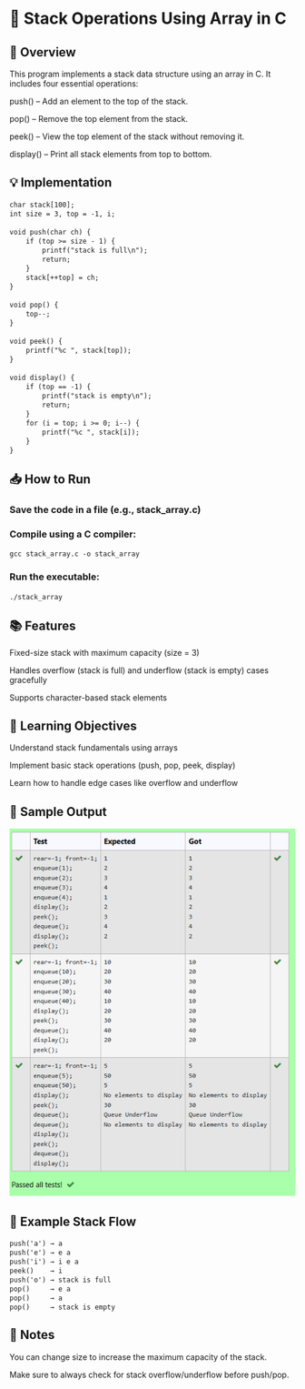 # 📘 Stack Operations Using Array in C
## 📌 Overview
This program implements a stack data structure using an array in C. It includes four essential operations:

push() – Add an element to the top of the stack.

pop() – Remove the top element from the stack.

peek() – View the top element of the stack without removing it.

display() – Print all stack elements from top to bottom.



## 💡 Implementation
```
char stack[100];
int size = 3, top = -1, i;

void push(char ch) {
    if (top >= size - 1) {  
        printf("stack is full\n");
        return;
    }
    stack[++top] = ch;  
}

void pop() {
    top--;  
}

void peek() {
    printf("%c ", stack[top]);
}

void display() {
    if (top == -1) {  
        printf("stack is empty\n");
        return;
    }
    for (i = top; i >= 0; i--) {
        printf("%c ", stack[i]);
    }
}

```

## 📥 How to Run
### Save the code in a file (e.g., stack_array.c)

### Compile using a C compiler:

```
gcc stack_array.c -o stack_array
```
### Run the executable:

```
./stack_array
```
## 📚 Features
Fixed-size stack with maximum capacity (size = 3)

Handles overflow (stack is full) and underflow (stack is empty) cases gracefully

Supports character-based stack elements

## 🧠 Learning Objectives
Understand stack fundamentals using arrays

Implement basic stack operations (push, pop, peek, display)

Learn how to handle edge cases like overflow and underflow
## 🧪 Sample Output
![alt text](image-2.png)
## 🔁 Example Stack Flow
```
push('a') → a
push('e') → e a
push('i') → i e a
peek()    → i
push('o') → stack is full
pop()     → e a
pop()     → a
pop()     → stack is empty
```
## 📝 Notes
You can change size to increase the maximum capacity of the stack.

Make sure to always check for stack overflow/underflow before push/pop.
